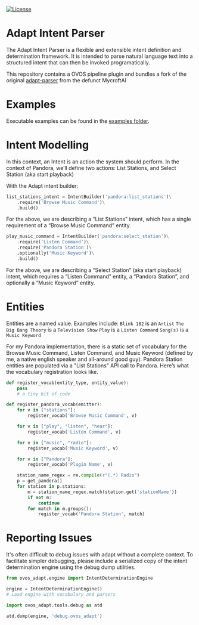 [![License](https://img.shields.io/badge/License-Apache%202.0-blue.svg)](LICENSE.md) 

Adapt Intent Parser
==================
The Adapt Intent Parser is a flexible and extensible intent definition and determination framework. It is intended to parse natural language text into a structured intent that can then be invoked programatically.

This repository contains a OVOS pipeline plugin and bundles a fork of the original [adapt-parser](https://github.com/MycroftAI/adapt) from the defunct MycroftAI

Examples
========
Executable examples can be found in the [examples folder](https://github.com/MycroftAI/adapt/tree/master/examples).

Intent Modelling
================
In this context, an Intent is an action the system should perform. In the context of Pandora, we’ll define two actions: List Stations, and Select Station (aka start playback)

With the Adapt intent builder:
```Python
list_stations_intent = IntentBuilder('pandora:list_stations')\
    .require('Browse Music Command')\
    .build()
```

For the above, we are describing a “List Stations” intent, which has a single requirement of a “Browse Music Command” entity.

```Python
play_music_command = IntentBuilder('pandora:select_station')\
    .require('Listen Command')\
    .require('Pandora Station')\
    .optionally('Music Keyword')\
    .build()
```


For the above, we are describing a “Select Station” (aka start playback) intent, which requires a “Listen Command” entity, a “Pandora Station”, and optionally a “Music Keyword” entity.

Entities
========

Entities are a named value. Examples include:
`Blink 182` is an `Artist`
`The Big Bang Theory` is a `Television Show`
`Play` is a `Listen Command`
`Song(s)` is a `Music Keyword`

For my Pandora implementation, there is a static set of vocabulary for the Browse Music Command, Listen Command, and Music Keyword (defined by me, a native english speaker and all-around good guy). Pandora Station entities are populated via a "List Stations" API call to Pandora. Here’s what the vocabulary registration looks like.

```Python
def register_vocab(entity_type, entity_value):
    pass
    # a tiny bit of code 

def register_pandora_vocab(emitter):
    for v in ["stations"]:
        register_vocab('Browse Music Command', v)

    for v in ["play", "listen", "hear"]:
        register_vocab('Listen Command', v)

    for v in ["music", "radio"]:
        register_vocab('Music Keyword', v)

    for v in ["Pandora"]:
        register_vocab('Plugin Name', v)

    station_name_regex = re.compile(r"(.*) Radio")
    p = get_pandora()
    for station in p.stations:
        m = station_name_regex.match(station.get('stationName'))
        if not m:
            continue
        for match in m.groups():
            register_vocab('Pandora Station', match)
```


Reporting Issues
================
It's often difficult to debug issues with adapt without a complete context. To facilitate simpler debugging,
please include a serialized copy of the intent determination engine using the debug dump
utilities.

```python
from ovos_adapt.engine import IntentDeterminationEngine

engine = IntentDeterminationEngine()
# Load engine with vocabulary and parsers

import ovos_adapt.tools.debug as atd

atd.dump(engine, 'debug.ovos_adapt')
```

